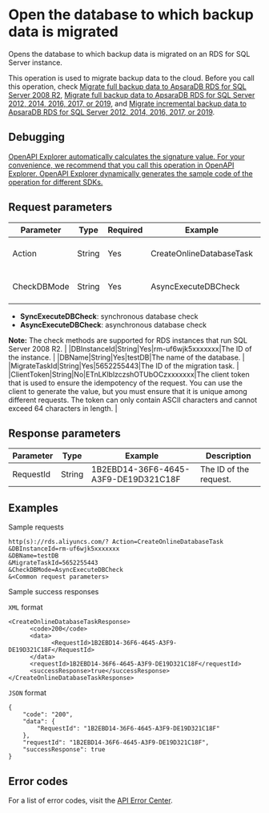 # Open the database to which backup data is migrated

Opens the database to which backup data is migrated on an RDS for SQL Server instance.

This operation is used to migrate backup data to the cloud. Before you call this operation, check [Migrate full backup data to ApsaraDB RDS for SQL Server 2008 R2](~~95737~~), [Migrate full backup data to ApsaraDB RDS for SQL Server 2012, 2014, 2016, 2017, or 2019](~~95738~~), and [Migrate incremental backup data to ApsaraDB RDS for SQL Server 2012, 2014, 2016, 2017, or 2019](~~95736~~).

## Debugging

[OpenAPI Explorer automatically calculates the signature value. For your convenience, we recommend that you call this operation in OpenAPI Explorer. OpenAPI Explorer dynamically generates the sample code of the operation for different SDKs.](https://api.aliyun.com/#product=Rds&api=CreateOnlineDatabaseTask&type=RPC&version=2014-08-15)

## Request parameters

|Parameter|Type|Required|Example|Description|
|---------|----|--------|-------|-----------|
|Action|String|Yes|CreateOnlineDatabaseTask|The operation that you want to perform. Set the value to **CreateOnlineDatabaseTask**. |
|CheckDBMode|String|Yes|AsyncExecuteDBCheck|The consistency check method after the database is open. Valid values:

 -   **SyncExecuteDBCheck**: synchronous database check
-   **AsyncExecuteDBCheck**: asynchronous database check

 **Note:** The check methods are supported for RDS instances that run SQL Server 2008 R2. |
|DBInstanceId|String|Yes|rm-uf6wjk5xxxxxxx|The ID of the instance. |
|DBName|String|Yes|testDB|The name of the database. |
|MigrateTaskId|String|Yes|5652255443|The ID of the migration task. |
|ClientToken|String|No|ETnLKlblzczshOTUbOCzxxxxxxx|The client token that is used to ensure the idempotency of the request. You can use the client to generate the value, but you must ensure that it is unique among different requests. The token can only contain ASCII characters and cannot exceed 64 characters in length. |

## Response parameters

|Parameter|Type|Example|Description|
|---------|----|-------|-----------|
|RequestId|String|1B2EBD14-36F6-4645-A3F9-DE19D321C18F|The ID of the request. |

## Examples

Sample requests

```
http(s)://rds.aliyuncs.com/? Action=CreateOnlineDatabaseTask
&DBInstanceId=rm-uf6wjk5xxxxxxx
&DBName=testDB
&MigrateTaskId=5652255443
&CheckDBMode=AsyncExecuteDBCheck
&<Common request parameters>
```

Sample success responses

`XML` format

```
<CreateOnlineDatabaseTaskResponse>
	  <code>200</code>
	  <data>
		    <RequestId>1B2EBD14-36F6-4645-A3F9-DE19D321C18F</RequestId>
	  </data>
	  <requestId>1B2EBD14-36F6-4645-A3F9-DE19D321C18F</requestId>
	  <successResponse>true</successResponse>
</CreateOnlineDatabaseTaskResponse>
```

`JSON` format

```
{
    "code": "200", 
    "data": {
        "RequestId": "1B2EBD14-36F6-4645-A3F9-DE19D321C18F"
    }, 
    "requestId": "1B2EBD14-36F6-4645-A3F9-DE19D321C18F", 
    "successResponse": true
}
```

## Error codes

For a list of error codes, visit the [API Error Center](https://error-center.alibabacloud.com/status/product/Rds).


